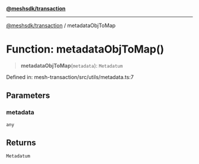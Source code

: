 [**@meshsdk/transaction**](../README.md)

***

[@meshsdk/transaction](../globals.md) / metadataObjToMap

# Function: metadataObjToMap()

> **metadataObjToMap**(`metadata`): `Metadatum`

Defined in: mesh-transaction/src/utils/metadata.ts:7

## Parameters

### metadata

`any`

## Returns

`Metadatum`
